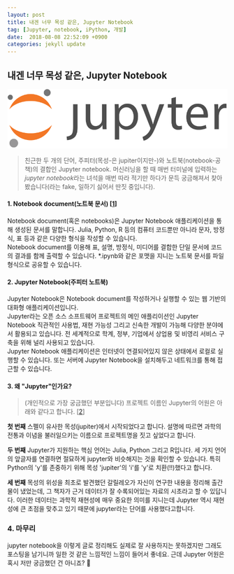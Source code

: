 ```yaml
---
layout: post
title: 내겐 너무 목성 같은, Jupyter Notebook
tag: [Jupyter, notebook, iPython, 개발]
date:  2018-08-08 22:52:09 +0900  
categories: jekyll update
---
```


## 내겐 너무 목성 같은, Jupyter Notebook
![](/assets/imgs/180808/image1.png)    

> 친근한 두 개의 단어, 주피터(목성-은 jupiter이지만-)와 노트북(notebook-공책)의 결합인 Jupyter notebook. 머신러닝을 할 때 매번 터미널에 입력하는 *jupyter notebook*라는 녀석을 매번 따라 적기만 하다가 문득 궁금해져서 찾아봤습니다(라는 fake, 일하기 싫어서 딴짓 중입니다).

#### 1. Notebook document(노트북 문서) [[1]]
Notebook document(혹은 notebooks)은 Jupyter Notebook 애플리케이션을 통해 생성된 문서를 말합니다. Julia, Python, R 등의 컴퓨터 코드뿐만 아니라 문자, 방정식, 표 등과 같은 다양한 형식을 작성할 수 있습니다.  
Notebook document를 이용해 표, 설명, 방정식, 미디어를 결합한 단일 문서에 코드의 결과를 함께 출력할 수 있습니다. \*.ipynb와 같은 포맷을 지니는 노트북 문서를 파일 형식으로 공유할 수 있습니다. 

#### 2. Jupyter Notebook(주피터 노트북)
Jupyter Notebook은 Notebook document를 작성하거나 실행할 수 있는 웹 기반의 대화형 애플리케이션입니다.   
Jupyter라는 오픈 소스 소프트웨어 프로젝트의 메인 애플리이션인 Jupyter Notebook 직관적인 사용법, 재현 가능성 그리고 신속한 개발이 가능해 다양한 분야에서 활용되고 있습니다. 전 세계적으로 학계, 정부, 기업에서 상업용 및 비영리 서비스 구축을 위해 널리 사용되고 있습니다.  
Jupyter Notebook 애플리케이션은 인터넷이 연결되어있지 않은 상태에서 로컬로 실행할 수 있습니다. 또는 서버에 Jupyter Notebook을 설치해두고 네트워크를 통해 접근할 수 있습니다.  

#### 3. 왜 "Jupyter"인가요?
> (개인적으로 가장 궁금했던 부분입니다) 프로젝트 이름인 Jupyter의 어원은 아래와 같다고 합니다. [[2]]

**첫 번째** 스펠이 유사한 목성(jupiter)에서 시작되었다고 합니다. 설명에 따르면 과학의 전통과 이념을 불러일으키는 이름으로 프로젝트명을 짓고 싶었다고 합니다.

**두 번째** Jupyter가 지원하는 핵심 언어는 Julia, Python 그리고 R입니다. 세 가지 언어의 앞글자를 연결하면 절묘하게 jupyter와 비슷해지는 것을 확인할 수 있습니다. 특히 Python의 'y'를 존중하기 위해 목성 'jupiter'의 'i'를 'y'로 치환(!!)했다고 합니다.

**세 번째** 목성의 위성을 최초로 발견했던 갈릴레오가 자신이 연구한 내용을 정리해 출간물이 냈었는데, 그 책자가 근거 데이터가 잘 수록되어있는 자료의 시초라고 할 수 있답니다. 이러한 데이터는 과학적 재현성에 매우 중요한 의미를 지니는데 Jupyter 역시 재현성에 큰 초점을 맞추고 있기 때문에 jupyter라는 단어를 사용했다고합니다.

### 4. 마무리 
jupyter notebook을 이렇게 글로 정리해도 실제로 잘 사용하지는 못하겠지만 그래도 포스팅을 남기니까 일한 것 같은 느낌적인 느낌이 들어서 좋네요. 근데 Jupyter 어원은 혹시 저만 궁금했던 건 아니죠? 🤭 

[1]:http://jupyter-notebook.readthedocs.io/en/stable/examples/Notebook/What%20is%20the%20Jupyter%20Notebook.html#Introduction
[2]:https://github.com/jupyter/design/wiki/Jupyter-Logo